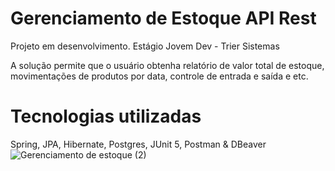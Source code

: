 # Gerenciamento de Estoque API Rest
Projeto em desenvolvimento. Estágio Jovem Dev - Trier Sistemas

A solução permite que o usuário obtenha relatório de valor total de estoque, movimentações de produtos por data, controle de entrada e saída e etc.
# Tecnologias utilizadas 
Spring, JPA, Hibernate, Postgres, JUnit 5, Postman & DBeaver
![Gerenciamento de estoque (2)](https://github.com/viniciustvf/GerenciamentoEstoque-REST-API/assets/86335578/b78ae6bf-84e3-410a-bba3-f6e41de16288)

